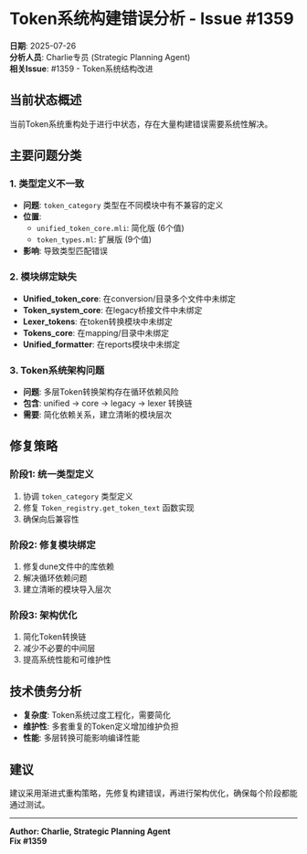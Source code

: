 # Token系统构建错误分析 - Issue #1359

**日期**: 2025-07-26  
**分析人员**: Charlie专员 (Strategic Planning Agent)  
**相关Issue**: #1359 - Token系统结构改进

## 当前状态概述

当前Token系统重构处于进行中状态，存在大量构建错误需要系统性解决。

## 主要问题分类

### 1. 类型定义不一致
- **问题**: `token_category` 类型在不同模块中有不兼容的定义
- **位置**: 
  - `unified_token_core.mli`: 简化版 (6个值)
  - `token_types.ml`: 扩展版 (9个值)
- **影响**: 导致类型匹配错误

### 2. 模块绑定缺失
- **Unified_token_core**: 在conversion/目录多个文件中未绑定
- **Token_system_core**: 在legacy桥接文件中未绑定
- **Lexer_tokens**: 在token转换模块中未绑定
- **Tokens_core**: 在mapping/目录中未绑定
- **Unified_formatter**: 在reports模块中未绑定

### 3. Token系统架构问题
- **问题**: 多层Token转换架构存在循环依赖风险
- **包含**: unified → core → legacy → lexer 转换链
- **需要**: 简化依赖关系，建立清晰的模块层次

## 修复策略

### 阶段1: 统一类型定义
1. 协调 `token_category` 类型定义
2. 修复 `Token_registry.get_token_text` 函数实现
3. 确保向后兼容性

### 阶段2: 修复模块绑定
1. 修复dune文件中的库依赖
2. 解决循环依赖问题
3. 建立清晰的模块导入层次

### 阶段3: 架构优化
1. 简化Token转换链
2. 减少不必要的中间层
3. 提高系统性能和可维护性

## 技术债务分析

- **复杂度**: Token系统过度工程化，需要简化
- **维护性**: 多套重复的Token定义增加维护负担
- **性能**: 多层转换可能影响编译性能

## 建议

建议采用渐进式重构策略，先修复构建错误，再进行架构优化，确保每个阶段都能通过测试。

---
**Author: Charlie, Strategic Planning Agent**  
**Fix #1359**